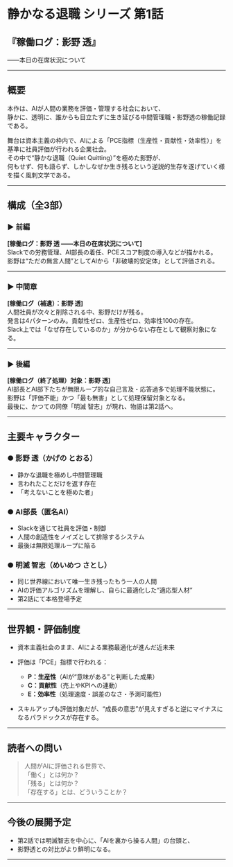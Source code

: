 # 静かなる退職 シリーズ 第1話  
## 『稼働ログ：影野 透』  
――本日の在席状況について

---

## 概要

本作は、AIが人間の業務を評価・管理する社会において、  
静かに、透明に、誰からも目立たずに生き延びる中間管理職・影野透の稼働記録である。  

舞台は資本主義の枠内で、AIによる「PCE指標（生産性・貢献性・効率性）」を基準に社員評価が行われる企業社会。  
その中で“静かな退職（Quiet Quitting）”を極めた影野が、  
何もせず、何も語らず、しかしなぜか生き残るという逆説的生存を遂げていく様を描く風刺文学である。

---

## 構成（全3部）

### ▶️ 前編  
**[稼働ログ：影野 透 ――本日の在席状況について]**  
Slackでの労務管理、AI部長の着任、PCEスコア制度の導入などが描かれる。  
影野は“ただの無言人間”としてAIから「非破壊的安定体」として評価される。

---

### ▶️ 中間章  
**[稼働ログ（補遺）：影野 透]**  
人間社員が次々と削除される中、影野だけが残る。  
発言は4パターンのみ。貢献性ゼロ、生産性ゼロ、効率性100の存在。  
Slack上では「なぜ存在しているのか」が分からない存在として観察対象になる。

---

### ▶️ 後編  
**[稼働ログ（終了処理）対象：影野 透]**  
AI部長とAI部下たちが無限ループ的な自己言及・応答過多で処理不能状態に。  
影野は「評価不能」かつ「最も無害」として処理保留対象となる。  
最後に、かつての同僚「明滅 智志」が現れ、物語は第2話へ。

---

## 主要キャラクター

### ● 影野 透（かげの とおる）  
- 静かな退職を極めし中間管理職  
- 言われたことだけを返す存在  
- 「考えないことを極めた者」

### ● AI部長（匿名AI）  
- Slackを通じて社員を評価・制御  
- 人間の創造性をノイズとして排除するシステム  
- 最後は無限処理ループに陥る

### ● 明滅 智志（めいめつ さとし）  
- 同じ世界線において唯一生き残ったもう一人の人間  
- AIの評価アルゴリズムを理解し、自らに最適化した“適応型人材”  
- 第2話にて本格登場予定

---

## 世界観・評価制度

- 資本主義社会のまま、AIによる業務最適化が進んだ近未来  
- 評価は「PCE」指標で行われる：  
  - **P：生産性**（AIが“意味がある”と判断した成果）  
  - **C：貢献性**（売上やKPIへの連動）  
  - **E：効率性**（処理速度・誤差のなさ・予測可能性）

- スキルアップも評価対象だが、“成長の意志”が見えすぎると逆にマイナスになるパラドックスが存在する。

---

## 読者への問い

> 人間がAIに評価される世界で、  
> 「働く」とは何か？  
> 「残る」とは何か？  
> 「存在する」とは、どういうことか？

---

## 今後の展開予定

- 第2話では明滅智志を中心に、「AIを裏から操る人間」の台頭と、  
- 影野透との対比がより鮮明になる。

---

